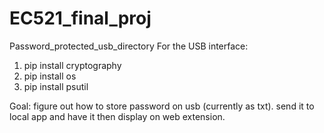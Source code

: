 # EC521_final_proj
Password_protected_usb_directory
For the USB interface:
1. pip install cryptography
2. pip install os
3. pip install psutil



Goal:
figure out how to store password on usb (currently as txt). send it to local app and have it then display on web extension.
